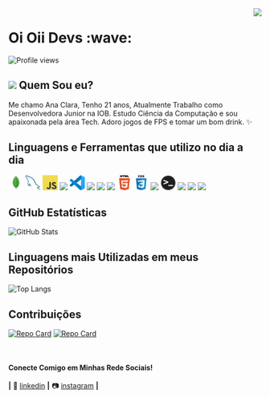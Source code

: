 <img align="right" height="590em" src="https://raw.githubusercontent.com/gist/AnaDamiao/1e93c6badf4bc7636aef92acd4e3f6e5/raw/ca7eed0c860e4c25e964dfad9b6d8754b4ffc42e/githubCard1.svg"/>
<h1 align="left">Oi Oii Devs <img :wave: height="30px">:wave:</h1>
<p align="left"> <img src="https://komarev.com/ghpvc/?username=anadamiao&color=green" alt="Profile views" /> </p>

## <img width="50" src="https://img.freepik.com/vetores-premium/nao-sei7_619097-115.jpg"> **Quem Sou eu?**
Me chamo Ana Clara, Tenho 21 anos, Atualmente Trabalho como Desenvolvedora Junior na IOB. Estudo Ciência da Computação e sou apaixonada pela área Tech. Adoro jogos de FPS e tomar um bom drink. ✨

## **Linguagens e Ferramentas que utilizo no dia a dia**  

<code><img height="30" src="https://raw.githubusercontent.com/devicons/devicon/master/icons/mongodb/mongodb-original.svg"></code>
<code><img height="30" src="https://raw.githubusercontent.com/devicons/devicon/master/icons/mysql/mysql-original.svg"></code>
<code><img height="30" src="https://raw.githubusercontent.com/github/explore/80688e429a7d4ef2fca1e82350fe8e3517d3494d/topics/javascript/javascript.png"></code>
<code><img height="30" src="https://icons.iconarchive.com/icons/tatice/cristal-intense/48/Java-icon.png"></code>
<code><img height="30" src="https://raw.githubusercontent.com/github/explore/80688e429a7d4ef2fca1e82350fe8e3517d3494d/topics/visual-studio-code/visual-studio-code.png"></code>
<code><img height="30" src="https://img.icons8.com/color/48/000000/visual-studio.png"></code>
<code><img height="30" src="https://brandslogos.com/wp-content/uploads/images/eclipse-logo-vector.svg"></code>
<code><img height="30" src="https://git-scm.com/images/logos/downloads/Git-Icon-1788C.png"></code>
<code><img height="30" src="https://raw.githubusercontent.com/github/explore/80688e429a7d4ef2fca1e82350fe8e3517d3494d/topics/html/html.png"></code>
<code><img height="30" src="https://raw.githubusercontent.com/github/explore/80688e429a7d4ef2fca1e82350fe8e3517d3494d/topics/css/css.png"></code>
<code><img height="30" src="https://cdn.icon-icons.com/icons2/2667/PNG/512/another_redis_desktop_manager_icon_161297.png"></code>
<code><img height="30" src="https://raw.githubusercontent.com/github/explore/80688e429a7d4ef2fca1e82350fe8e3517d3494d/topics/terminal/terminal.png"></code>
<code><img height="30" src="https://wac-cdn.atlassian.com/dam/jcr:5cae308d-24a4-40d0-8fe2-ce7f46cd7a02/JSW%20sign-responsive.png?cdnVersion=1180"></code>
<code><img height="30" src="https://cdn-icons-png.flaticon.com/512/25/25231.png"></code>
<code><img height="30" src="https://upload.wikimedia.org/wikipedia/commons/thumb/e/e9/Jenkins_logo.svg/1483px-Jenkins_logo.svg.png"></code>

## **GitHub Estatísticas**

![GitHub Stats](https://github-readme-stats.vercel.app/api?username=AnaDamiao&theme=transparent&bg_color=000&border_color=ee19c3&show_icons=true&icon_color=ee19c3&title_color=44f3f6&text_color=FFF)

## **Linguagens mais Utilizadas em meus Repositórios**

![Top Langs](https://github-readme-stats-git-masterrstaa-rickstaa.vercel.app/api/top-langs/?username=AnaDamiao&layout=compact&bg_color=000&border_color=ee19c3&title_color=44f3f6&text_color=FFF)

## **Contribuições**

[![Repo Card](https://github-readme-stats.vercel.app/api/pin/?username=AnaDamiao&repo=provaTech4me-bruana&bg_color=000&border_color=ee19c3&show_icons=true&icon_color=ee19c3&title_color=44f3f6&text_color=FFF)](https://github.com/AnaDamiao/provaTech4me-bruana)
[![Repo Card](https://github-readme-stats.vercel.app/api/pin/?username=AnaDamiao&repo=tech4pet&bg_color=000&border_color=ee19c3&show_icons=true&icon_color=ee19c3&title_color=44f3f6&text_color=FFF)](https://github.com/AnaDamiao/tech4pet)

[instagram]: https://www.instagram.com/damiao_clara/
[linkedin]: https://www.linkedin.com/in/ana-clara-dami%C3%A3o-1a280a234/
<br>

#### Conecte Comigo em Minhas Rede Sociais!
**|** 
👔 [linkedin][linkedin] **|** 
📷 [instagram][instagram] **|** 
